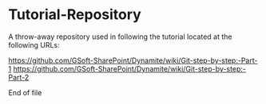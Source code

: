 # Tutorial-Repository

A throw-away repository used in following the tutorial located at the following URLs:

https://github.com/GSoft-SharePoint/Dynamite/wiki/Git-step-by-step:-Part-1
https://github.com/GSoft-SharePoint/Dynamite/wiki/Git-step-by-step:-Part-2

End of file